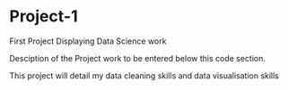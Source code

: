 # Project-1
First Project Displaying Data Science work

Desciption of the Project work to be entered below this code section.

This project will detail my data cleaning skills and data visualisation skills
